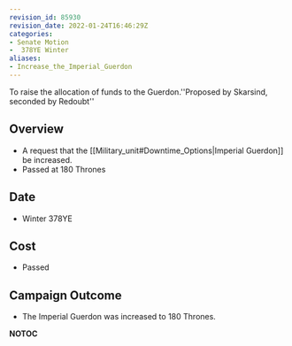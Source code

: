 ```yaml
---
revision_id: 85930
revision_date: 2022-01-24T16:46:29Z
categories:
- Senate Motion
-  378YE Winter
aliases:
- Increase_the_Imperial_Guerdon
---
```



To raise the allocation of funds to the Guerdon.''Proposed by Skarsind, seconded by Redoubt''

## Overview
* A request that the [[Military_unit#Downtime_Options|Imperial Guerdon]] be increased.
* Passed at 180 Thrones

## Date
* Winter 378YE

## Cost
* Passed 

## Campaign Outcome
* The Imperial Guerdon was increased to 180 Thrones.



__NOTOC__